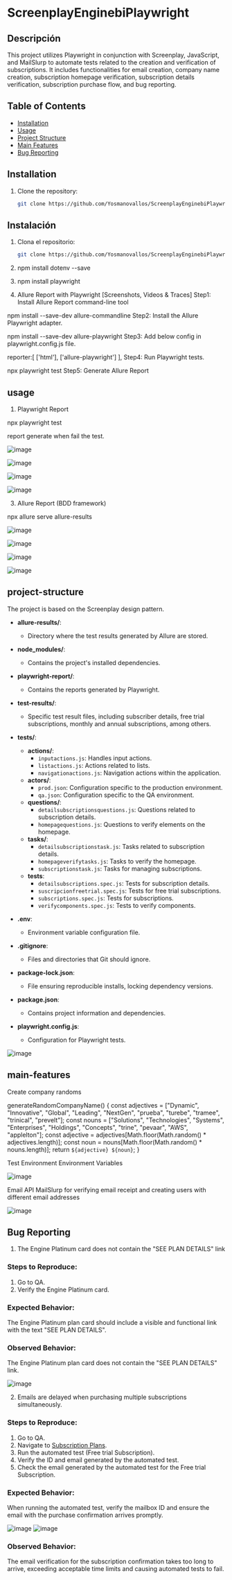 # ScreenplayEnginebiPlaywright

## Descripción
This project utilizes Playwright in conjunction with Screenplay, JavaScript, and MailSlurp to automate tests related to the creation and verification of subscriptions. It includes functionalities for email creation, company name creation, subscription homepage verification, subscription details verification, subscription purchase flow, and bug reporting.

## Table of Contents
- [Installation](#installation)
- [Usage](#usage)
- [Project Structure](#project-structure)
- [Main Features](#main-features)
- [Bug Reporting](#bug-reporting)

## Installation
1. Clone the repository:
   ```bash
   git clone https://github.com/Yosmanovallos/ScreenplayEnginebiPlaywright.git

## Instalación
1. Clona el repositorio:
   ```bash
   git clone https://github.com/Yosmanovallos/ScreenplayEnginebiPlaywright.git

2. npm install dotenv --save
3. npm install playwright

4. Allure Report with Playwright [Screenshots, Videos & Traces]
Step1: Install Allure Report command-line tool

npm install --save-dev allure-commandline
Step2: Install the Allure Playwright adapter.

npm install --save-dev allure-playwright
Step3: Add below config in playwright.config.js file.

reporter:[
['html'],
['allure-playwright']
],
Step4: Run Playwright tests.

npx playwright test
Step5: Generate Allure Report



## usage

1. Playwright Report

npx playwright test

report generate when fail the test.

![image](https://github.com/Yosmanovallos/ScreenplayEnginebiPlaywright/assets/119948396/2f172725-fc63-47f9-a055-27f7adab5483)

![image](https://github.com/Yosmanovallos/ScreenplayEnginebiPlaywright/assets/119948396/377f02b3-20c5-40f9-81cf-74f59152022e)

![image](https://github.com/Yosmanovallos/ScreenplayEnginebiPlaywright/assets/119948396/976d4f2e-2789-4a4b-8472-a19fd23fd475)

![image](https://github.com/Yosmanovallos/ScreenplayEnginebiPlaywright/assets/119948396/aaf92661-4421-4188-826b-7febd1dd52df)
   
3. Allure Report (BDD framework)

npx allure serve allure-results

![image](https://github.com/Yosmanovallos/ScreenplayEnginebiPlaywright/assets/119948396/d8dac3ac-8ff2-496e-b848-2e640d7460d6)

![image](https://github.com/Yosmanovallos/ScreenplayEnginebiPlaywright/assets/119948396/45fa5ffc-03ca-4bf7-96c0-2e8d1f76f3da)

![image](https://github.com/Yosmanovallos/ScreenplayEnginebiPlaywright/assets/119948396/2736f14f-2d4a-4bfe-a64d-94338adc1006)

![image](https://github.com/Yosmanovallos/ScreenplayEnginebiPlaywright/assets/119948396/28adfb59-b74c-435a-9f68-86ee8ee5195a)


## project-structure

The project is based on the Screenplay design pattern.

- **allure-results/**:
  - Directory where the test results generated by Allure are stored.

- **node_modules/**:
  - Contains the project's installed dependencies.

- **playwright-report/**:
  - Contains the reports generated by Playwright.

- **test-results/**:
  - Specific test result files, including subscriber details, free trial subscriptions, monthly and annual subscriptions, among others.

- **tests/**:
  - **actions/**:
    - `inputactions.js`: Handles input actions.
    - `listactions.js`: Actions related to lists.
    - `navigationactions.js`: Navigation actions within the application.
  - **actors/**:
    - `prod.json`: Configuration specific to the production environment.
    - `qa.json`: Configuration specific to the QA environment.
  - **questions/**:
    - `detailsubscriptionsquestions.js`: Questions related to subscription details.
    - `homepagequestions.js`: Questions to verify elements on the homepage.
  - **tasks/**:
    - `detailsubscriptionstask.js`: Tasks related to subscription details.
    - `homepageverifytasks.js`: Tasks to verify the homepage.
    - `subscriptionstask.js`: Tasks for managing subscriptions.
  - **tests**:
    - `detailsubscriptions.spec.js`: Tests for subscription details.
    - `suscripcionfreetrial.spec.js`: Tests for free trial subscriptions.
    - `subscriptions.spec.js`: Tests for subscriptions.
    - `verifycomponents.spec.js`: Tests to verify components.

- **.env**:
  - Environment variable configuration file.

- **.gitignore**:
  - Files and directories that Git should ignore.

- **package-lock.json**:
  - File ensuring reproducible installs, locking dependency versions.

- **package.json**:
  - Contains project information and dependencies.

- **playwright.config.js**:
  - Configuration for Playwright tests.

![image](https://github.com/Yosmanovallos/ScreenplayEnginebiPlaywright/assets/119948396/2d39f011-3138-4b5e-8b4b-b70b7dbdece6)


## main-features

Create company randoms

generateRandomCompanyName() {
        const adjectives = ["Dynamic", "Innovative", "Global", "Leading", "NextGen", "prueba", "turebe", "tramee", "trinical", "prevelt"];
        const nouns = ["Solutions", "Technologies", "Systems", "Enterprises", "Holdings", "Concepts", "trine", "pevaar", "AWS", "applelton"];
        const adjective = adjectives[Math.floor(Math.random() * adjectives.length)];
        const noun = nouns[Math.floor(Math.random() * nouns.length)];
        return `${adjective} ${noun}`;
    }


Test Environment Environment Variables


![image](https://github.com/Yosmanovallos/ScreenplayEnginebiPlaywright/assets/119948396/169eb1ec-63be-4372-af00-e96c78520851)



Email API MailSlurp for verifying email receipt and creating users with different email addresses


![image](https://github.com/Yosmanovallos/ScreenplayEnginebiPlaywright/assets/119948396/caeb3de8-eb46-4ac8-9793-6fdf6c62e4ff)



## Bug Reporting

1. The Engine Platinum card does not contain the "SEE PLAN DETAILS" link

### Steps to Reproduce:

1. Go to QA.
3. Verify the Engine Platinum card.

### Expected Behavior:

The Engine Platinum plan card should include a visible and functional link with the text "SEE PLAN DETAILS".

### Observed Behavior:

The Engine Platinum plan card does not contain the "SEE PLAN DETAILS" link.


![image](https://github.com/Yosmanovallos/ScreenplayEnginebiPlaywright/assets/119948396/46ff947d-52a4-494e-9869-9574f2fdc2d1)


2. Emails are delayed when purchasing multiple subscriptions simultaneously.

### Steps to Reproduce:

1. Go to QA.
2. Navigate to [Subscription Plans](https://app-qa.enginebi.net/subscription/0-plans).
3. Run the automated test (Free trial Subscription).
4. Verify the ID and email generated by the automated test.
5. Check the email generated by the automated test for the Free trial Subscription.

### Expected Behavior:

When running the automated test, verify the mailbox ID and ensure the email with the purchase confirmation arrives promptly.

![image](https://github.com/Yosmanovallos/ScreenplayEnginebiPlaywright/assets/119948396/219886e5-9976-443c-9685-64ddbbe6c896)
![image](https://github.com/Yosmanovallos/ScreenplayEnginebiPlaywright/assets/119948396/3cf3e8b1-98bc-47c7-85fe-5d26d330e9fb)


### Observed Behavior:

The email verification for the subscription confirmation takes too long to arrive, exceeding acceptable time limits and causing automated tests to fail.












